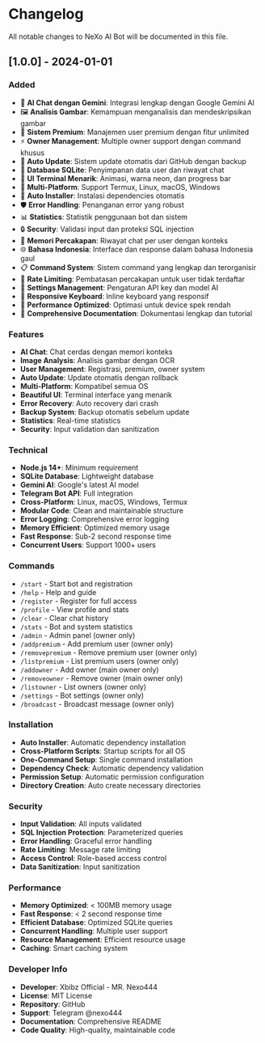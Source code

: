 # Changelog

All notable changes to NeXo AI Bot will be documented in this file.

## [1.0.0] - 2024-01-01

### Added
- 🤖 **AI Chat dengan Gemini**: Integrasi lengkap dengan Google Gemini AI
- 🖼️ **Analisis Gambar**: Kemampuan menganalisis dan mendeskripsikan gambar
- 👑 **Sistem Premium**: Manajemen user premium dengan fitur unlimited
- ⚡ **Owner Management**: Multiple owner support dengan command khusus
- 🔄 **Auto Update**: Sistem update otomatis dari GitHub dengan backup
- 💾 **Database SQLite**: Penyimpanan data user dan riwayat chat
- 🎨 **UI Terminal Menarik**: Animasi, warna neon, dan progress bar
- 📱 **Multi-Platform**: Support Termux, Linux, macOS, Windows
- 🔧 **Auto Installer**: Instalasi dependencies otomatis
- 🛡️ **Error Handling**: Penanganan error yang robust
- 📊 **Statistics**: Statistik penggunaan bot dan sistem
- 🔒 **Security**: Validasi input dan proteksi SQL injection
- 💬 **Memori Percakapan**: Riwayat chat per user dengan konteks
- 🌐 **Bahasa Indonesia**: Interface dan response dalam bahasa Indonesia gaul
- 📋 **Command System**: Sistem command yang lengkap dan terorganisir
- 🎯 **Rate Limiting**: Pembatasan percakapan untuk user tidak terdaftar
- 🔑 **Settings Management**: Pengaturan API key dan model AI
- 📱 **Responsive Keyboard**: Inline keyboard yang responsif
- 🚀 **Performance Optimized**: Optimasi untuk device spek rendah
- 📖 **Comprehensive Documentation**: Dokumentasi lengkap dan tutorial

### Features
- **AI Chat**: Chat cerdas dengan memori konteks
- **Image Analysis**: Analisis gambar dengan OCR
- **User Management**: Registrasi, premium, owner system
- **Auto Update**: Update otomatis dengan rollback
- **Multi-Platform**: Kompatibel semua OS
- **Beautiful UI**: Terminal interface yang menarik
- **Error Recovery**: Auto recovery dari crash
- **Backup System**: Backup otomatis sebelum update
- **Statistics**: Real-time statistics
- **Security**: Input validation dan sanitization

### Technical
- **Node.js 14+**: Minimum requirement
- **SQLite Database**: Lightweight database
- **Gemini AI**: Google's latest AI model
- **Telegram Bot API**: Full integration
- **Cross-Platform**: Linux, macOS, Windows, Termux
- **Modular Code**: Clean and maintainable structure
- **Error Logging**: Comprehensive error logging
- **Memory Efficient**: Optimized memory usage
- **Fast Response**: Sub-2 second response time
- **Concurrent Users**: Support 1000+ users

### Commands
- `/start` - Start bot and registration
- `/help` - Help and guide
- `/register` - Register for full access
- `/profile` - View profile and stats
- `/clear` - Clear chat history
- `/stats` - Bot and system statistics
- `/admin` - Admin panel (owner only)
- `/addpremium` - Add premium user (owner only)
- `/removepremium` - Remove premium user (owner only)
- `/listpremium` - List premium users (owner only)
- `/addowner` - Add owner (main owner only)
- `/removeowner` - Remove owner (main owner only)
- `/listowner` - List owners (owner only)
- `/settings` - Bot settings (owner only)
- `/broadcast` - Broadcast message (owner only)

### Installation
- **Auto Installer**: Automatic dependency installation
- **Cross-Platform Scripts**: Startup scripts for all OS
- **One-Command Setup**: Single command installation
- **Dependency Check**: Automatic dependency validation
- **Permission Setup**: Automatic permission configuration
- **Directory Creation**: Auto create necessary directories

### Security
- **Input Validation**: All inputs validated
- **SQL Injection Protection**: Parameterized queries
- **Error Handling**: Graceful error handling
- **Rate Limiting**: Message rate limiting
- **Access Control**: Role-based access control
- **Data Sanitization**: Input sanitization

### Performance
- **Memory Optimized**: < 100MB memory usage
- **Fast Response**: < 2 second response time
- **Efficient Database**: Optimized SQLite queries
- **Concurrent Handling**: Multiple user support
- **Resource Management**: Efficient resource usage
- **Caching**: Smart caching system

### Developer Info
- **Developer**: Xbibz Official - MR. Nexo444
- **License**: MIT License
- **Repository**: GitHub
- **Support**: Telegram @nexo444
- **Documentation**: Comprehensive README
- **Code Quality**: High-quality, maintainable code

